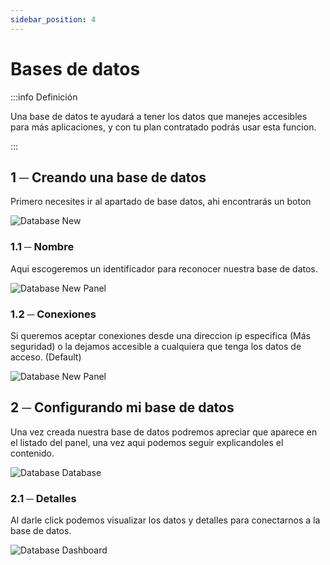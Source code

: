 ```yaml
---
sidebar_position: 4
---
```


# Bases de datos
:::info Definición

Una base de datos te ayudará a tener los datos que manejes accesibles para más aplicaciones, y con tu plan contratado podrás usar esta funcion.

:::

## 1 ─ Creando una base de datos
Primero necesites ir al apartado de base datos, ahi encontrarás un boton

![Database New](/img/database_new.png)

### 1.1 ─ Nombre
Aqui escogeremos un identificador para reconocer nuestra base de datos.

![Database New Panel](/img/database_new_panel.png)

### 1.2 ─ Conexiones
Si queremos aceptar conexiones desde una direccion ip especifica (Más seguridad) o la dejamos accesible a cualquiera que tenga los datos de acceso. (Default)

![Database New Panel](/img/database_new_panel.png)

## 2 ─ Configurando mi base de datos
Una vez creada nuestra base de datos podremos apreciar que aparece en el listado del panel, una vez aqui podemos seguir explicandoles el contenido.

![Database Database](/img/database_database.png)

### 2.1 ─ Detalles
Al darle click podemos visualizar los datos y detalles para conectarnos a la base de datos.

![Database Dashboard](/img/database_dashboard.png)
